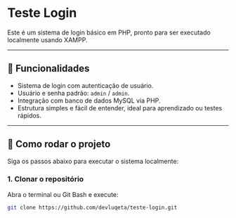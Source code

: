 # Teste Login

Este é um sistema de login básico em PHP, pronto para ser executado localmente usando XAMPP.

---

## 🔹 Funcionalidades

- Sistema de login com autenticação de usuário.
- Usuário e senha padrão: `admin` / `admin`.
- Integração com banco de dados MySQL via PHP.
- Estrutura simples e fácil de entender, ideal para aprendizado ou testes rápidos.

---

## 🚀 Como rodar o projeto

Siga os passos abaixo para executar o sistema localmente:

### 1. Clonar o repositório
Abra o terminal ou Git Bash e execute:

```bash
git clone https://github.com/devluqeta/teste-login.git
